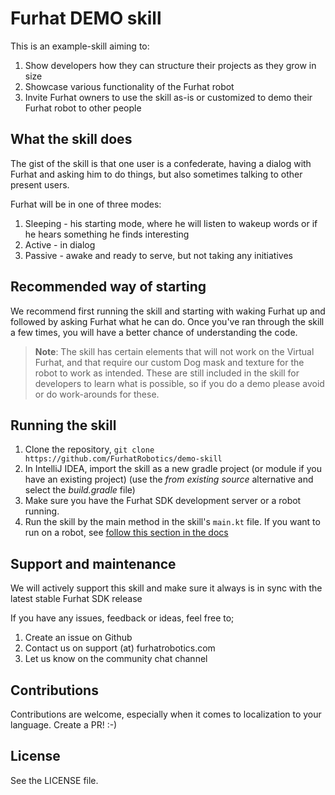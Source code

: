 # Furhat DEMO skill

This is an example-skill aiming to:

1. Show developers how they can structure their projects as they grow in size
2. Showcase various functionality of the Furhat robot
3. Invite Furhat owners to use the skill as-is or customized to demo their Furhat robot to other people

## What the skill does

The gist of the skill is that one user is a confederate, having a dialog with Furhat and asking him to do things, but also sometimes talking to other present users. 

Furhat will be in one of three modes:

1. Sleeping - his starting mode, where he will listen to wakeup words or if he hears something he finds interesting
2. Active - in dialog
3. Passive - awake and ready to serve, but not taking any initiatives

## Recommended way of starting

We recommend first running the skill and starting with waking Furhat up and followed by asking Furhat what he can do. Once you've ran through the skill a few times, you will have a better chance of understanding the code.

> **Note**: The skill has certain elements that will not work on the Virtual Furhat, and that require our custom Dog mask and texture for the robot to work as intended. These are still included in the skill for developers to learn what is possible, so if you do a demo please avoid or do work-arounds for these.

## Running the skill

1. Clone the repository, `git clone https://github.com/FurhatRobotics/demo-skill`
2. In IntelliJ IDEA, import the skill as a new gradle project (or module if you have an existing project) (use the _from existing source_ alternative and select the _build.gradle_ file)
3. Make sure you have the Furhat SDK development server or a robot running.
4. Run the skill by the main method in the skill's `main.kt` file. If you want to run on a robot, see [follow this section in the docs](https://docs.furhat.io/skills/#running-a-skill-on-a-robot)

## Support and maintenance

We will actively support this skill and make sure it always is in sync with the latest stable Furhat SDK release

If you have any issues, feedback or ideas, feel free to;

1. Create an issue on Github
2. Contact us on support (at) furhatrobotics.com
3. Let us know on the community chat channel

## Contributions

Contributions are welcome, especially when it comes to localization to your language. Create a PR! :-)

## License

See the LICENSE file.
